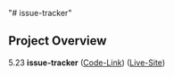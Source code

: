 "# issue-tracker" 
## Project Overview
5.23 **issue-tracker** ([Code-Link](https://github.com/asif93-138/issue-tracker.git)) ([Live-Site](https://asif93-138.github.io/issue-tracker/))
